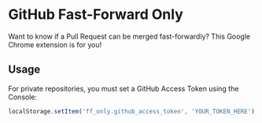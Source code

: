 # GitHub Fast-Forward Only

Want to know if a Pull Request can be merged fast-forwardly? This Google Chrome extension is for you!

## Usage

For private repositories, you must set a GitHub Access Token using the Console:

```javascript
localStorage.setItem('ff_only.github_access_token', 'YOUR_TOKEN_HERE')
```